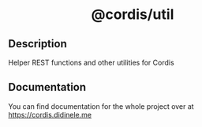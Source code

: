 <div align = "center">

# @cordis/util

</div>

## Description

Helper REST functions and other utilities for Cordis

## Documentation
You can find documentation for the whole project over at https://cordis.didinele.me
